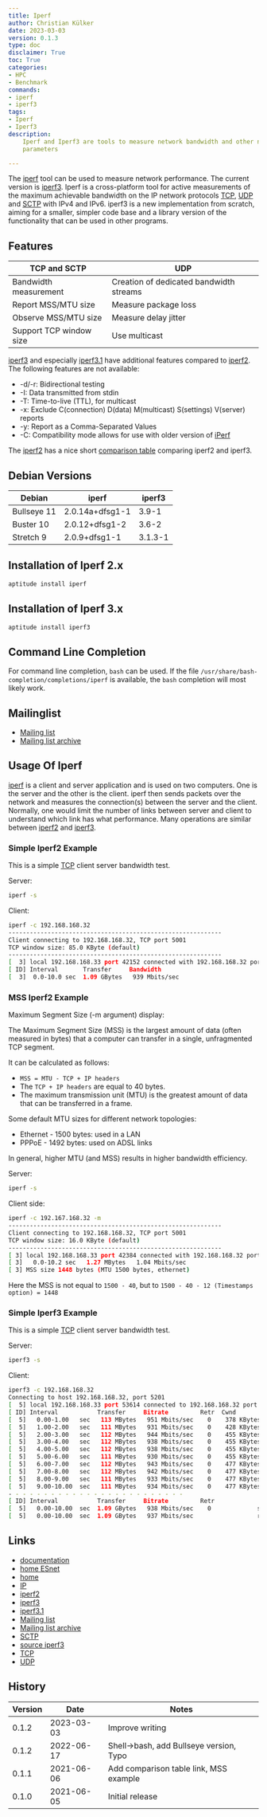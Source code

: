 ```yaml
---
title: Iperf
author: Christian Külker
date: 2023-03-03
version: 0.1.3
type: doc
disclaimer: True
toc: True
categories:
- HPC
- Benchmark
commands:
- iperf
- iperf3
tags:
- Iperf
- Iperf3
description:
    Iperf and Iperf3 are tools to measure network bandwidth and other network
    parameters

---
```


The [iperf] tool can be used to measure network performance. The current
version is [iperf3]. Iperf is a cross-platform tool for active measurements of
the maximum achievable bandwidth on the IP network protocols [TCP], [UDP] and
[SCTP] with IPv4 and IPv6. iperf3 is a new implementation from scratch, aiming
for a smaller, simpler code base and a library version of the functionality
that can be used in other programs.

## Features

TCP and SCTP            | UDP
----------------------- | ----------------------
Bandwidth measurement   | Creation of dedicated bandwidth streams
Report MSS/MTU size     | Measure package loss
Observe MSS/MTU size    | Measure delay jitter
Support TCP window size | Use multicast

[iperf3] and especially [iperf3.1] have additional features compared to
[iperf2]. The following features are not available:

- -d/-r: Bidirectional testing
- -I: Data transmitted from stdin
- -T: Time-to-live (TTL), for multicast
- -x: Exclude C(connection) D(data) M(multicast) S(settings) V(server) reports
- -y: Report as a Comma-Separated Values
- -C: Compatibility mode allows for use with older version of [iPerf]

The [iperf2] has a nice short [comparison table] comparing iperf2 and iperf3.

## Debian Versions

Debian      | iperf           | iperf3
----------- | --------------- | ------
Bullseye 11 | 2.0.14a+dfsg1-1 | 3.9-1
Buster 10   | 2.0.12+dfsg1-2  | 3.6-2
Stretch 9   | 2.0.9+dfsg1-1   | 3.1.3-1

## Installation of Iperf 2.x

```bash
aptitude install iperf
```

## Installation of Iperf 3.x

```bash
aptitude install iperf3
```

## Command Line Completion

For command line completion, `bash` can be used. If the file
`/usr/share/bash-completion/completions/iperf` is available, the `bash`
completion will most likely work.

## Mailinglist

- [Mailing list]
- [Mailing list archive]

## Usage Of Iperf

[iperf] is a client and server application and is used on two computers. One is
the server and the other is the client. iperf then sends packets over the
network and measures the connection(s) between the server and the client.
Normally, one would limit the number of links between server and client to
understand which link has what performance. Many operations are similar between
[iperf2] and [iperf3].

### Simple Iperf2 Example

This is a simple [TCP] client server bandwidth test.

Server:

```bash
iperf -s
```

Client:

```bash
iperf -c 192.168.168.32
------------------------------------------------------------
Client connecting to 192.168.168.32, TCP port 5001
TCP window size: 85.0 KByte (default)
------------------------------------------------------------
[  3] local 192.168.168.33 port 42152 connected with 192.168.168.32 port 5001
[ ID] Interval       Transfer     Bandwidth
[  3]  0.0-10.0 sec  1.09 GBytes   939 Mbits/sec
```

### MSS Iperf2 Example

Maximum Segment Size (-m argument) display:

The Maximum Segment Size (MSS) is the largest amount of data (often measured in
bytes) that a computer can transfer in a single, unfragmented TCP segment.

It can be calculated as follows:

- `MSS = MTU - TCP + IP headers`
- The `TCP + IP headers` are equal to 40 bytes.
- The maximum transmission unit (MTU) is the greatest amount of data that
  can be transferred in a frame.

Some default MTU sizes for different network topologies:

- Ethernet - 1500 bytes: used in a LAN
- PPPoE - 1492 bytes: used on ADSL links

In general, higher MTU (and MSS) results in higher bandwidth efficiency.

Server:

```bash
iperf -s
```

Client side:

```bash
iperf -c 192.167.168.32 -m
------------------------------------------------------------
Client connecting to 192.168.168.32, TCP port 5001
TCP window size: 16.0 KByte (default)
------------------------------------------------------------
[ 3] local 192.168.168.33 port 42384 connected with 192.168.168.32 port 5001
[ 3]   0.0-10.2 sec   1.27 MBytes   1.04 Mbits/sec
[ 3] MSS size 1448 bytes (MTU 1500 bytes, ethernet)
```

Here the MSS is not equal to `1500 - 40`, but to `1500 - 40 - 12 (Timestamps
option) = 1448`

### Simple Iperf3 Example

This is a simple [TCP] client server bandwidth test.

Server:

```bash
iperf3 -s
```

Client:

```bash
iperf3 -c 192.168.168.32
Connecting to host 192.168.168.32, port 5201
[  5] local 192.168.168.33 port 53614 connected to 192.168.168.32 port 5201
[ ID] Interval           Transfer     Bitrate         Retr  Cwnd
[  5]   0.00-1.00   sec   113 MBytes   951 Mbits/sec    0    378 KBytes
[  5]   1.00-2.00   sec   111 MBytes   931 Mbits/sec    0    428 KBytes
[  5]   2.00-3.00   sec   112 MBytes   944 Mbits/sec    0    455 KBytes
[  5]   3.00-4.00   sec   112 MBytes   938 Mbits/sec    0    455 KBytes
[  5]   4.00-5.00   sec   112 MBytes   938 Mbits/sec    0    455 KBytes
[  5]   5.00-6.00   sec   111 MBytes   930 Mbits/sec    0    455 KBytes
[  5]   6.00-7.00   sec   112 MBytes   943 Mbits/sec    0    477 KBytes
[  5]   7.00-8.00   sec   112 MBytes   942 Mbits/sec    0    477 KBytes
[  5]   8.00-9.00   sec   111 MBytes   933 Mbits/sec    0    477 KBytes
[  5]   9.00-10.00  sec   111 MBytes   934 Mbits/sec    0    477 KBytes
- - - - - - - - - - - - - - - - - - - - - - - - -
[ ID] Interval           Transfer     Bitrate         Retr
[  5]   0.00-10.00  sec  1.09 GBytes   938 Mbits/sec    0             sender
[  5]   0.00-10.00  sec  1.09 GBytes   937 Mbits/sec                  receiver

```

## Links

- [documentation]
- [home ESnet]
- [home]
- [IP]
- [iperf2]
- [iperf3]
- [iperf3.1]
- [Mailing list]
- [Mailing list archive]
- [SCTP]
- [source iperf3]
- [TCP]
- [UDP]


[comparison table]: https://iperf2.sourceforge.io/IperfCompare.html
[documentation]: https://iperf.fr/iperf-doc.php
[home ESnet]: https://iperf.fr/
[home]: http://software.es.net/iperf/
[IP]: https://en.wikipedia.org/wiki/Internet_Protocol
[iperf]: http://software.es.net/iperf/
[iperf2]: https://sourceforge.net/projects/iperf2/
[iperf3]: http://software.es.net/iperf/
[iperf3.1]: http://software.es.net/iperf/
[Mailing list]: https://sourceforge.net/projects/iperf/lists/iperf-users
[Mailing list archive]: https://sourceforge.net/p/iperf/mailman/iperf-users/
[SCTP]: https://en.wikipedia.org/wiki/Stream_Control_Transmission_Protocol
[source iperf3]: https://github.com/esnet/iperf
[TCP]: https://en.wikipedia.org/wiki/Transmission_Control_Protocol
[UDP]: https://en.wikipedia.org/wiki/User_Datagram_Protocol

## History

| Version | Date       | Notes                                                |
| ------- | ---------- | ---------------------------------------------------- |
| 0.1.2   | 2023-03-03 | Improve writing                                      |
| 0.1.2   | 2022-06-17 | Shell->bash, add Bullseye version, Typo              |
| 0.1.1   | 2021-06-06 | Add comparison table link, MSS example               |
| 0.1.0   | 2021-06-05 | Initial release                                      |

